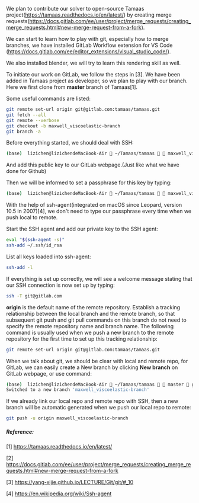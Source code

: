 We plan to contribute our solver to open-source Tamaas project(https://tamaas.readthedocs.io/en/latest/) by creating merge requests(https://docs.gitlab.com/ee/user/project/merge_requests/creating_merge_requests.html#new-merge-request-from-a-fork).

We can start to learn how to play with git, especially how to merge branches, we have installed GitLab Workflow extension for VS Code (https://docs.gitlab.com/ee/editor_extensions/visual_studio_code/). 

We also installed blender, we will try to learn this rendering skill as well.

To initiate our work on GitLab, we follow the steps in [3]. We have been added in Tamaas project as developer, so we plan to play with our branch. Here we first clone from **master** branch of Tamaas[1].

Some useful commands are listed:

```bash
git remote set-url origin git@gitlab.com:tamaas/tamaas.git
git fetch --all
git remote --verbose
git checkout -b maxwell_viscoelastic-branch 
git branch -a
```

Before everything started, we should deal with SSH:

```bash
(base)  lizichen@lizichendeMacBook-Air  ~/Tamaas/tamaas   maxwell_viscoelastic-branch  cat ~/.ssh/id_rsa.pub 
```
And add this public key to our GitLab webpage.(Just like what we have done for Github)

Then we will be informed to set a passphrase for this key by typing:

```bash
(base)  lizichen@lizichendeMacBook-Air  ~/Tamaas/tamaas   maxwell_viscoelastic-branch  git fetch 
```

With the help of ssh-agent(integrated on macOS since Leopard, version 10.5 in 2007)[4], we don't need to type our passphrase every time when we push local to remote.

Start the SSH agent and add our private key to the SSH agent:
```bash
eval "$(ssh-agent -s)"
ssh-add ~/.ssh/id_rsa
```

List all keys loaded into ssh-agent:
```bash
ssh-add -l
```
If everything is set up correctly, we will see a welcome message stating that our SSH connection is now set up by typing:
```bash
ssh -T git@gitlab.com
```

**origin** is the default name of the remote repository. Establish a tracking relationship between the local branch and the remote branch, so that subsequent git push and git pull commands on this branch do not need to specify the remote repository name and branch name. The following command is usually used when we push a new branch to the remote repository for the first time to set up this tracking relationship:

```bash
git remote set-url origin git@gitlab.com:tamaas/tamaas.git
```

When we talk about git, we should be clear with local and remote repo, for GitLab, we can easily create a New branch by clicking **New branch** on GitLab webpage, or use command:

```bash
(base)  lizichen@lizichendeMacBook-Air  ~/Tamaas/tamaas   master  git checkout -b maxwell_viscoelastic-branch               
Switched to a new branch 'maxwell_viscoelastic-branch'
```
If we already link our local repo and remote repo with SSH, then a new branch will be automatic generated when we push our local repo to remote:

```bash
git push -u origin maxwell_viscoelastic-branch
```

##### Reference:

[1] https://tamaas.readthedocs.io/en/latest/

[2] https://docs.gitlab.com/ee/user/project/merge_requests/creating_merge_requests.html#new-merge-request-from-a-fork

[3] https://yang-xijie.github.io/LECTURE/Git/git/#_10

[4] https://en.wikipedia.org/wiki/Ssh-agent